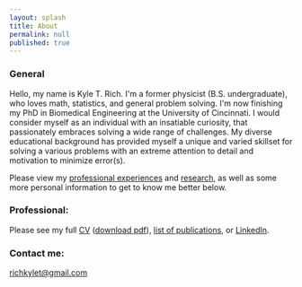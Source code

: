 ```yaml
---
layout: splash
title: About
permalink: null
published: true
---
```

### General 

Hello, my name is Kyle T. Rich. I'm a former physicist (B.S. undergraduate), who loves math, statistics, and general problem solving. I'm now finishing my PhD in Biomedical Engineering at the University of Cincinnati. I would consider myself as an individual with an insatiable curiosity, that passionately embraces solving a wide range of challenges. My diverse educational background has provided myself a unique and varied skillset for solving a various problems with an extreme attention to detail and motivation to minimize error(s).    

Please view my [professional experiences](/CV) and [research](/research), as well as some more personal information to get to know me better below. 



### Professional:
Please see my full [CV](/CV)  ([download pdf](/images/cv_5.pdf)),
[list of publications](https://scholar.google.com/citations?hl=en&user=yQ-Tm_oAAAAJ), or [LinkedIn](https://www.linkedin.com/in/kyletrich).

### Contact me:
[richkylet@gmail.com](mailto:richkylet@gmail.com)


